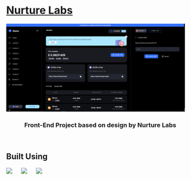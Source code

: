 # [Nurture Labs](https://nurture-lab.vercel.app/)

<a href="https://nurture-lab.vercel.app/"><img style="margin:auto; max-width:95%;" src="https://github.com/Mr-Hypocrite/nurture-lab/blob/main/public/Thumbnail.PNG?raw=true" /></a>

<h3 align="center">Front-End Project based on design by Nurture Labs</h3>

<br />

## Built Using

<img style='width:50px; margin-right: 20px' src="https://cdn.jsdelivr.net/gh/devicons/devicon/icons/nextjs/nextjs-original.svg"/>


<img style='width:50px; margin-right: 20px' src="https://cdn.jsdelivr.net/gh/devicons/devicon/icons/typescript/typescript-plain.svg" /> 

<img style='width:50px;' src="https://cdn.jsdelivr.net/gh/devicons/devicon/icons/tailwindcss/tailwindcss-plain.svg" />
